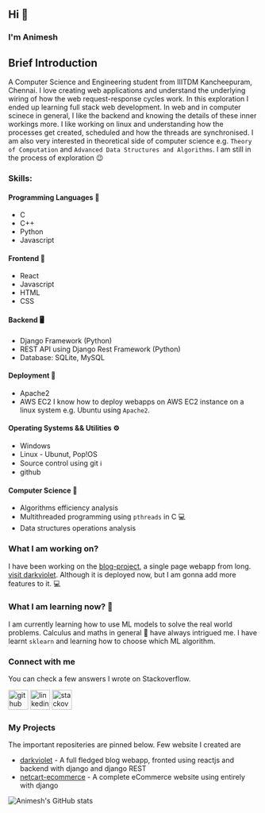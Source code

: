 ## Hi 👋
### I'm Animesh

## Brief Introduction
A Computer Science and Engineering student from IIITDM Kancheepuram, Chennai. I love creating web applications and understand the underlying wiring of how the web request-response cycles work. In this exploration I ended up learning full stack web development. In web and in computer scinece in general, I like the backend and knowing the details of these inner workings more. I like working on linux and understanding how the processes get created, scheduled and how the threads are synchronised. I am also very interested in theoretical side of computer science e.g. `Theory of Computation` and `Advanced Data Structures and Algorithms`. I am still in the process of exploration 😉


### Skills:
#### Programming Languages 🧠
* C
* C++
* Python
* Javascript

#### Frontend 🍓
* React
* Javascript
* HTML
* CSS

#### Backend 🖥️
* Django Framework (Python)
* REST API using Django Rest Framework (Python)
* Database: SQLite, MySQL

#### Deployment 💾
* Apache2
* AWS EC2
I know how to deploy webapps on AWS EC2 instance on a linux system e.g. Ubuntu using `Apache2`.

#### Operating Systems && Utilities ⚙️
* Windows
* Linux - Ubunut, Pop!OS
* Source control using git ℹ️
* github

#### Computer Science 📓
* Algorithms efficiency analysis
* Multithreaded programming using `pthreads` in C 💻
* Data structures operations analysis

### What I am working on? 
I have been working on the [blog-project](https://github.com/Animesh241100/blog-project), a single page webapp from long. [visit darkviolet](http://darkviolet.pythonanywhere.com/). Although it is deployed now, but I am gonna add more features to it. 💻

### What I am learning now? 🤔
I am currently learning how to use ML models to solve the real world problems. Calculus and maths in general 📖 have always intrigued me. I have learnt `sklearn` and learning how to choose which ML algorithm.

### Connect with me
You can check a few answers I wrote on Stackoverflow.

[<img src='https://cdn.jsdelivr.net/npm/simple-icons@3.0.1/icons/github.svg' alt='github' height='40'>](https://github.com/animesh241100)  [<img src='https://cdn.jsdelivr.net/npm/simple-icons@3.0.1/icons/linkedin.svg' alt='linkedin' height='40'>](https://www.linkedin.com/in/animesh241100/)  [<img src='https://cdn.jsdelivr.net/npm/simple-icons@3.0.1/icons/stackoverflow.svg' alt='stackoverflow' height='40'>](https://stackoverflow.com/users/12661847)  

### My Projects
The important repositeries are pinned below. Few website I created are

* [darkviolet](http://darkviolet.pythonanywhere.com/) - A full fledged blog webapp, fronted using reactjs and backend with django and django REST
* [netcart-ecommerce](http://darkviolet.netcartecommerce.com/) - A complete eCommerce website using entirely with django

![Animesh's GitHub stats](https://github-readme-stats.vercel.app/api?username=animesh241100&show_icons=true&theme=dracula)
